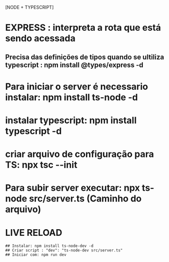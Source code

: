 [NODE + TYPESCRIPT]

# EXPRESS : interpreta a rota que está sendo acessada
   ## Precisa das definições de tipos quando se ultiliza typescript : npm install @types/express -d

# Para iniciar o server é necessario instalar: npm install ts-node -d 
# instalar typescript: npm install typescript -d
# criar arquivo de configuração para TS: npx tsc --init

# Para subir server executar: npx ts-node src/server.ts (Caminho do arquivo)

# LIVE RELOAD 
    ## Instalar: npm install ts-node-dev -d 
    ## Criar script : "dev": "ts-node-dev src/server.ts"
    ## Iniciar com: npm run dev

